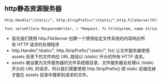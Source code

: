 ## http静态资源服务器

```
http.Handle("/static/", http.StripPrefix("/static/",http.FileServer(http.Dir("assets"))))
```

```
func serveFile(w ResponseWriter, r *Request, fs FileSystem, name string, redirect bool)
```

* 首先我们使用 http.FileServer 创建一个使用给定文件系统的内容响应所有 HTTP 请求的处理程序
* http.Handle("/static/", http.StripPrefix("/static/", fs)) 让文件服务器使用 assets 目录下的文件响应 URL 路径以 /static/ 开头的所有 HTTP 请求。
* assets 被设置为文件服务器的文件系统根目录，文件服务器会处理以 /static 开头的 URL 的请求，所以我们需要使用 http.StripPrefix() 把 static 前缀去掉才能在 assets 目录中搜索到请求的文件。